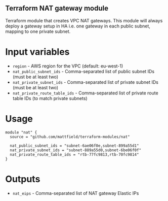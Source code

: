 Terraform NAT gateway module
----------------------------

Terraform module that creates VPC NAT gateways. This module will always deploy
a gateway setup in HA i.e. one gateway in each public subnet, mapping to one
private subnet.

Input variables
===============

* `region` - AWS region for the VPC (default: eu-west-1)
* `nat_public_subnet_ids` - Comma-separated list of public subnet IDs (must be at least two)
* `nat_private_subnet_ids` - Comma-separated list of private subnet IDs (must be at least two)
* `nat_private_route_table_ids` - Comma-separated list of private route table IDs (to match private subnets)

Usage
=====

```
module "nat" {
  source = "github.com/mattfield/terraform-modules/nat"

  nat_public_subnet_ids = "subnet-6ae06f0e,subnet-899a55d1"
  nat_private_subnet_ids = "subnet-889a55d0,subnet-6be06f0f"
  nat_private_route_table_ids = "rtb-77fc9813,rtb-70fc9814"
}
```

Outputs
=======

* `nat_eips` - Comma-separated list of NAT gateway Elastic IPs
